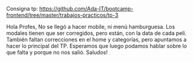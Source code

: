 Consigna tp:
https://github.com/Ada-IT/bootcamp-frontend/tree/master/trabajos-practicos/tp-3

Hola Profes,
No se llegó a hacer mobile, ni menú hamburguesa. Los modales tienen que ser corregidos, pero están, con la data de cada peli.
También faltan correcciones en el home y categorías, pero apuntamos a hacer lo principal del TP.
Esperamos que luego podamos hablar sobre lo que falta y porque no nos salió.
Saludos!
